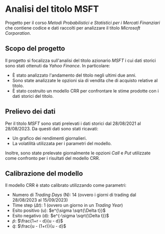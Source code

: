# Analisi del titolo MSFT

Progetto per il corso *Metodi Probabilistici e Statistici per i Mercati Finanziari* che contiene codice e dati raccolti per analizzare il titolo *Microsoft Corporation*.

## Scopo del progetto

Il progetto si focalizza sull'analisi del titolo azionario *MSFT* i cui dati storici sono stati ottenuti da *Yahoo Finance*. In particolare:
- È stato analizzato l'andamento del titolo negli ultimi due anni.
- Sono state analizzate le opzioni sia di vendita che di acquisto relative al titolo.
- È stato costruito un modello CRR per confrontare le stime prodotte con i dati storici del titolo.

## Prelievo dei dati

Per il titolo *MSFT* sono stati prelevati i dati storici dal 28/08/2021 al 28/08/2023. Da questi dati sono stati ricavati:
- Un grafico dei rendimenti giornalieri.
- La volatilità utilizzata per i parametri del modello.

Inoltre, sono state prelevate giornalmente le opzioni *Call* e *Put* utilizzate come confronto per i risultati del modello CRR.

## Calibrazione del modello

Il modello CRR è stato calibrato utilizzando come parametri:

- Numero di *Trading Days* (N): 14 (ovvero i giorni di trading dal 28/08/2023 al 15/09/2023)
- Time step ($\Delta t$): 1 (ovvero un giorno in un *Trading Year*)
- Esito positivo (u): $e^{\sigma \sqrt{\Delta t}}$
- Esito negativo (d): $e^{-\sigma \sqrt{\Delta t}}$
- $\tilde{p}$: $\frac{1+r - d}{u - d}$
- $\tilde{q}$: $\frac{u - (1+r)}{u - d}$
